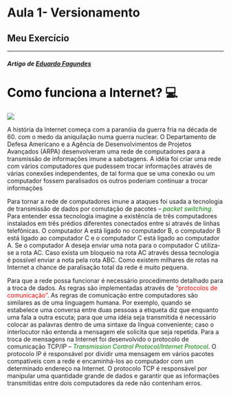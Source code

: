 

# Aula 1- Versionamento 

## Meu Exercício
---
###### **Artigo de [Eduardo Fagundes](https://efagundes.com/artigos/como-funciona-a-internet/#:~:text=Para%20a%20troca%20de%20mensagens,um%20determinado%20endere%C3%A7o%20na%20Internet.)** 


# <span style="color: Black"> Como funciona a Internet? </span> :computer:
![](https://img.ibxk.com.br/materias/9847/40791.jpg) 

 
  A história da Internet começa com a paranóia da guerra fria na década de 60. com o medo da aniquilação numa guerra nuclear. O Departamento de Defesa Americano e a Agência de Desenvolvimentos de Projetos Avançados (ARPA) desenvolveram uma rede de computadores para a transmissão de informações imune a sabotagens. A idéia foi criar uma rede com vários computadores que pudessem trocar informações através de várias conexões independentes, de tal forma que se uma conexão ou um computador fossem paralisados os outros poderiam continuar a trocar informações 

Para tornar a rede de computadores imune a ataques foi usada a tecnologia de transmissão de dados por comutação de pacotes – <span style="color:green">*packet switching*.</span> Para entender essa tecnologia imagine a existência de três computadores instalados em três prédios diferentes conectados entre si através de linhas telefônicas. O computador A está ligado no computador B, o computador B está ligado ao computador C e o computador C está ligado ao computador A. Se o computador A deseja enviar uma nota para o computador C utiliza-se a rota AC. Caso exista um bloqueio na rota AC através dessa tecnologia é possível enviar a nota pela rota ABC. Como existem milhares de rotas na Internet a chance de paralisação total da rede é muito pequena.

Para que a rede possa funcionar é necessário procedimento detalhado para a troca de dados. As regras são implementadas através de <span style="color:red">“protocolos de comunicação”</span>. As regras de comunicação entre computadores são similares as de uma linguagem humana. Por exemplo, quando se estabelece uma conversa entre duas pessoas a etiqueta diz que enquanto uma fala a outra escuta; para que uma idéia seja transmitida é necessário colocar as palavras dentro de uma sintaxe da língua conveniente; caso o interlocutor não entenda a mensagem ele solicita que seja repetida. Para a troca de mensagens na Internet foi desenvolvido o protocolo de comunicação TCP/IP – <span style="color:green"> *Transmission Control Protocol/Internet Protocol*</span>. O protocolo IP é responsável por dividir uma mensagem em vários pacotes compatíveis com a rede e encaminhá-los ao computador com um determinado endereço na Internet. O protocolo TCP é responsável por manipular uma quantidade grande de dados e garantir que as informações transmitidas entre dois computadores da rede não contenham erros.


